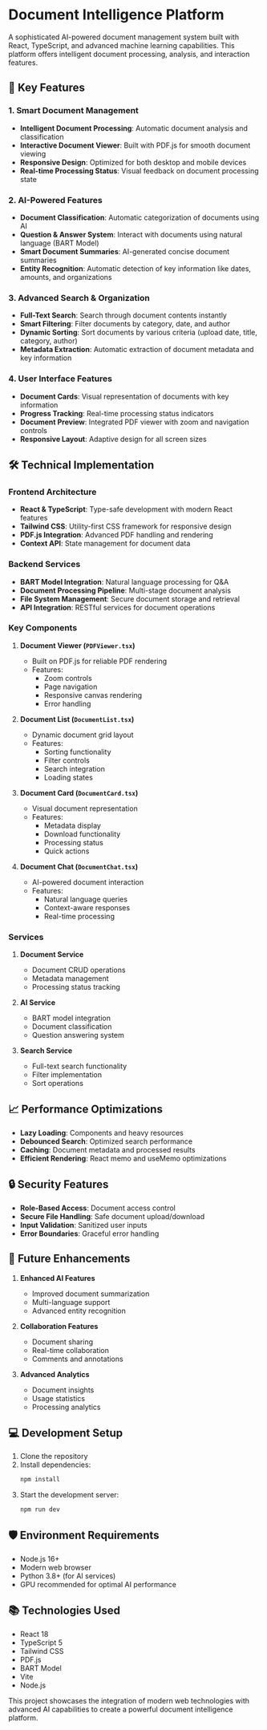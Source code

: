# Document Intelligence Platform

A sophisticated AI-powered document management system built with React, TypeScript, and advanced machine learning capabilities. This platform offers intelligent document processing, analysis, and interaction features.

## 🌟 Key Features

### 1. Smart Document Management
- **Intelligent Document Processing**: Automatic document analysis and classification
- **Interactive Document Viewer**: Built with PDF.js for smooth document viewing
- **Responsive Design**: Optimized for both desktop and mobile devices
- **Real-time Processing Status**: Visual feedback on document processing state

### 2. AI-Powered Features
- **Document Classification**: Automatic categorization of documents using AI
- **Question & Answer System**: Interact with documents using natural language (BART Model)
- **Smart Document Summaries**: AI-generated concise document summaries
- **Entity Recognition**: Automatic detection of key information like dates, amounts, and organizations

### 3. Advanced Search & Organization
- **Full-Text Search**: Search through document contents instantly
- **Smart Filtering**: Filter documents by category, date, and author
- **Dynamic Sorting**: Sort documents by various criteria (upload date, title, category, author)
- **Metadata Extraction**: Automatic extraction of document metadata and key information

### 4. User Interface Features
- **Document Cards**: Visual representation of documents with key information
- **Progress Tracking**: Real-time processing status indicators
- **Document Preview**: Integrated PDF viewer with zoom and navigation controls
- **Responsive Layout**: Adaptive design for all screen sizes

## 🛠️ Technical Implementation

### Frontend Architecture
- **React & TypeScript**: Type-safe development with modern React features
- **Tailwind CSS**: Utility-first CSS framework for responsive design
- **PDF.js Integration**: Advanced PDF handling and rendering
- **Context API**: State management for document data

### Backend Services
- **BART Model Integration**: Natural language processing for Q&A
- **Document Processing Pipeline**: Multi-stage document analysis
- **File System Management**: Secure document storage and retrieval
- **API Integration**: RESTful services for document operations

### Key Components

1. **Document Viewer (`PDFViewer.tsx`)**
   - Built on PDF.js for reliable PDF rendering
   - Features:
     - Zoom controls
     - Page navigation
     - Responsive canvas rendering
     - Error handling

2. **Document List (`DocumentList.tsx`)**
   - Dynamic document grid layout
   - Features:
     - Sorting functionality
     - Filter controls
     - Search integration
     - Loading states

3. **Document Card (`DocumentCard.tsx`)**
   - Visual document representation
   - Features:
     - Metadata display
     - Download functionality
     - Processing status
     - Quick actions

4. **Document Chat (`DocumentChat.tsx`)**
   - AI-powered document interaction
   - Features:
     - Natural language queries
     - Context-aware responses
     - Real-time processing

### Services

1. **Document Service**
   - Document CRUD operations
   - Metadata management
   - Processing status tracking

2. **AI Service**
   - BART model integration
   - Document classification
   - Question answering system

3. **Search Service**
   - Full-text search functionality
   - Filter implementation
   - Sort operations

## 📈 Performance Optimizations

- **Lazy Loading**: Components and heavy resources
- **Debounced Search**: Optimized search performance
- **Caching**: Document metadata and processed results
- **Efficient Rendering**: React memo and useMemo optimizations

## 🔒 Security Features

- **Role-Based Access**: Document access control
- **Secure File Handling**: Safe document upload/download
- **Input Validation**: Sanitized user inputs
- **Error Boundaries**: Graceful error handling

## 🚀 Future Enhancements

1. **Enhanced AI Features**
   - Improved document summarization
   - Multi-language support
   - Advanced entity recognition

2. **Collaboration Features**
   - Document sharing
   - Real-time collaboration
   - Comments and annotations

3. **Advanced Analytics**
   - Document insights
   - Usage statistics
   - Processing analytics

## 💻 Development Setup

1. Clone the repository
2. Install dependencies:
   ```bash
   npm install
   ```
3. Start the development server:
   ```bash
   npm run dev
   ```

## 🛡️ Environment Requirements

- Node.js 16+
- Modern web browser
- Python 3.8+ (for AI services)
- GPU recommended for optimal AI performance

## 📚 Technologies Used

- React 18
- TypeScript 5
- Tailwind CSS
- PDF.js
- BART Model
- Vite
- Node.js

This project showcases the integration of modern web technologies with advanced AI capabilities to create a powerful document intelligence platform.